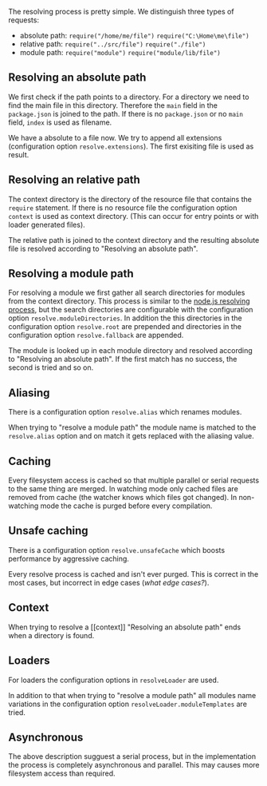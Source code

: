 The resolving process is pretty simple. We distinguish three types of requests:

* absolute path: `require("/home/me/file")` `require("C:\Home\me\file")`
* relative path: `require("../src/file")` `require("./file")`
* module path: `require("module")` `require("module/lib/file")`

## Resolving an absolute path

We first check if the path points to a directory. For a directory we need to find the main file in this directory. Therefore the `main` field in the `package.json` is joined to the path. If there is no `package.json` or no `main` field, `index` is used as filename.

We have a absolute to a file now. We try to append all extensions (configuration option `resolve.extensions`). The first exisiting file is used as result.

## Resolving an relative path

The context directory is the directory of the resource file that contains the `require` statement. If there is no resource file the configuration option `context` is used as context directory. (This can occur for entry points or with loader generated files).

The relative path is joined to the context directory and the resulting absolute file is resolved according to "Resolving an absolute path".

## Resolving a module path

For resolving a module we first gather all search directories for modules from the context directory. This process is similar to the [node.js resolving process](http://nodejs.org/api/modules.html), but the search directories are configurable with the configuration option `resolve.moduleDirectories`. In addition the this directories in the configuration option `resolve.root` are prepended and directories in the configuration option `resolve.fallback` are appended.

The module is looked up in each module directory and resolved according to "Resolving an absolute path". If the first match has no success, the second is tried and so on.

## Aliasing

There is a configuration option `resolve.alias` which renames modules.

When trying to "resolve a module path" the module name is matched to the `resolve.alias` option and on match it gets replaced with the aliasing value.

## Caching

Every filesystem access is cached so that multiple parallel or serial requests to the same thing are merged. In watching mode only cached files are removed from cache (the watcher knows which files got changed). In non-watching mode the cache is purged before every compilation.

## Unsafe caching

There is a configuration option `resolve.unsafeCache` which boosts performance by aggressive caching.

Every resolve process is cached and isn't ever purged. This is correct in the most cases, but incorrect in edge cases (*what edge cases?*).

## Context

When trying to resolve a [[context]] "Resolving an absolute path" ends when a directory is found.

## Loaders

For loaders the configuration options in `resolveLoader` are used.

In addition to that when trying to "resolve a module path" all modules name variations in the configuration option `resolveLoader.moduleTemplates` are tried.

## Asynchronous

The above description sugguest a serial process, but in the implementation the process is completely asynchronous and parallel. This may causes more filesystem access than required.